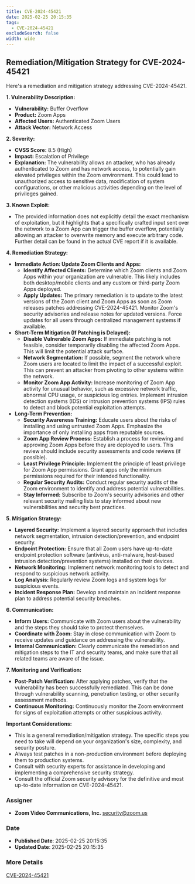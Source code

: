 ```yaml
---
title: CVE-2024-45421
date: 2025-02-25 20:15:35
tags:
  - CVE-2024-45421
excludeSearch: false
width: wide
---
```


## Remediation/Mitigation Strategy for CVE-2024-45421

Here's a remediation and mitigation strategy addressing CVE-2024-45421.

**1. Vulnerability Description:**

*   **Vulnerability:** Buffer Overflow
*   **Product:** Zoom Apps
*   **Affected Users:** Authenticated Zoom Users
*   **Attack Vector:** Network Access

**2. Severity:**

*   **CVSS Score:** 8.5 (High)
*   **Impact:** Escalation of Privilege
*   **Explanation:** The vulnerability allows an attacker, who has already authenticated to Zoom and has network access, to potentially gain elevated privileges within the Zoom environment. This could lead to unauthorized access to sensitive data, modification of system configurations, or other malicious activities depending on the level of privileges gained.

**3. Known Exploit:**

*   The provided information does not explicitly detail the exact mechanism of exploitation, but it highlights that a specifically crafted input sent over the network to a Zoom App can trigger the buffer overflow, potentially allowing an attacker to overwrite memory and execute arbitrary code. Further detail can be found in the actual CVE report if it is available.

**4. Remediation Strategy:**

*   **Immediate Action: Update Zoom Clients and Apps:**
    *   **Identify Affected Clients:**  Determine which Zoom clients and Zoom Apps within your organization are vulnerable.  This likely includes both desktop/mobile clients and any custom or third-party Zoom Apps deployed.
    *   **Apply Updates:**  The primary remediation is to update to the latest versions of the Zoom client and Zoom Apps as soon as Zoom releases patches addressing CVE-2024-45421.  Monitor Zoom's security advisories and release notes for updated versions.  Force updates for all users through centralized management systems if available.
*   **Short-Term Mitigation (If Patching is Delayed):**
    *   **Disable Vulnerable Zoom Apps:** If immediate patching is not feasible, consider temporarily disabling the affected Zoom Apps. This will limit the potential attack surface.
    *   **Network Segmentation:**  If possible, segment the network where Zoom users are located to limit the impact of a successful exploit. This can prevent an attacker from pivoting to other systems within the network.
    *   **Monitor Zoom App Activity:**  Increase monitoring of Zoom App activity for unusual behavior, such as excessive network traffic, abnormal CPU usage, or suspicious log entries.  Implement intrusion detection systems (IDS) or intrusion prevention systems (IPS) rules to detect and block potential exploitation attempts.
*   **Long-Term Prevention:**
    *   **Security Awareness Training:**  Educate users about the risks of installing and using untrusted Zoom Apps.  Emphasize the importance of only installing apps from reputable sources.
    *   **Zoom App Review Process:**  Establish a process for reviewing and approving Zoom Apps before they are deployed to users.  This review should include security assessments and code reviews (if possible).
    *   **Least Privilege Principle:**  Implement the principle of least privilege for Zoom App permissions.  Grant apps only the minimum permissions required for their intended functionality.
    *   **Regular Security Audits:**  Conduct regular security audits of the Zoom environment to identify and address potential vulnerabilities.
    *   **Stay Informed:**  Subscribe to Zoom's security advisories and other relevant security mailing lists to stay informed about new vulnerabilities and security best practices.

**5. Mitigation Strategy:**

*   **Layered Security:** Implement a layered security approach that includes network segmentation, intrusion detection/prevention, and endpoint security.
*   **Endpoint Protection:** Ensure that all Zoom users have up-to-date endpoint protection software (antivirus, anti-malware, host-based intrusion detection/prevention systems) installed on their devices.
*   **Network Monitoring:**  Implement network monitoring tools to detect and respond to suspicious network activity.
*   **Log Analysis:**  Regularly review Zoom logs and system logs for suspicious events.
*   **Incident Response Plan:** Develop and maintain an incident response plan to address potential security breaches.

**6. Communication:**

*   **Inform Users:**  Communicate with Zoom users about the vulnerability and the steps they should take to protect themselves.
*   **Coordinate with Zoom:**  Stay in close communication with Zoom to receive updates and guidance on addressing the vulnerability.
*   **Internal Communication:** Clearly communicate the remediation and mitigation steps to the IT and security teams, and make sure that all related teams are aware of the issue.

**7. Monitoring and Verification:**

*   **Post-Patch Verification:** After applying patches, verify that the vulnerability has been successfully remediated. This can be done through vulnerability scanning, penetration testing, or other security assessment methods.
*   **Continuous Monitoring:** Continuously monitor the Zoom environment for signs of exploitation attempts or other suspicious activity.

**Important Considerations:**

*   This is a general remediation/mitigation strategy. The specific steps you need to take will depend on your organization's size, complexity, and security posture.
*   Always test patches in a non-production environment before deploying them to production systems.
*   Consult with security experts for assistance in developing and implementing a comprehensive security strategy.
*   Consult the official Zoom security advisory for the definitive and most up-to-date information on CVE-2024-45421.

### Assigner
- **Zoom Video Communications, Inc.** <security@zoom.us>

### Date
- **Published Date**: 2025-02-25 20:15:35
- **Updated Date**: 2025-02-25 20:15:35

### More Details
[CVE-2024-45421](https://www.cvedetails.com/cve/CVE-2024-45421)